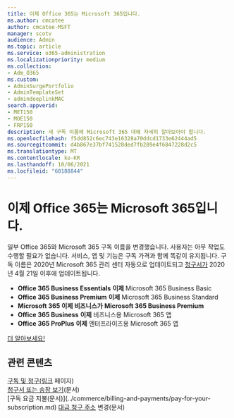 ```yaml
---
title: 이제 Office 365는 Microsoft 365입니다.
ms.author: cmcatee
author: cmcatee-MSFT
manager: scotv
audience: Admin
ms.topic: article
ms.service: o365-administration
ms.localizationpriority: medium
ms.collection:
- Adm_O365
ms.custom:
- AdminSurgePortfolio
- AdminTemplateSet
- admindeeplinkMAC
search.appverid:
- MET150
- MOE150
- FRP150
description: 새 구독 이름에 Microsoft 365 대해 자세히 알아보아야 합니다.
ms.openlocfilehash: f5dd852c6ec743e16328a70ddcd1733e62444ad5
ms.sourcegitcommit: d4b867e37bf741528ded7fb289e4f6847228d2c5
ms.translationtype: MT
ms.contentlocale: ko-KR
ms.lasthandoff: 10/06/2021
ms.locfileid: "60188844"
---
```

# <a name="office-365-is-now-microsoft-365"></a>이제 Office 365는 Microsoft 365입니다.

일부 Office 365와 Microsoft 365 구독 이름을 변경했습니다. 사용자는 아무 작업도 수행할 필요가 없습니다. 서비스, 앱 및 기능은 구독 가격과 함께 똑같이 유지됩니다. 구독 이름은 2020년 Microsoft 365 관리 센터 자동으로 업데이트되고 <a href="https://go.microsoft.com/fwlink/p/?linkid=2166757" target="_blank">청구서가</a> 2020년 4월 21일 이후에 업데이트됩니다.

- **Office 365 Business Essentials** **이제** Microsoft 365 Business Basic
- **Office 365 Business Premium** **이제** Microsoft 365 Business Standard
- **Microsoft 365 이제 비즈니스가** **Microsoft 365 Business Premium**
- **Office 365 Business** **이제** 비즈니스용 Microsoft 365 앱
- **Office 365 ProPlus** **이제** 엔터프라이즈용 Microsoft 365 앱

[더 알아보세요!](https://go.microsoft.com/fwlink/?linkid=2120533)

## <a name="related-content"></a>관련 콘텐츠

[구독 및 청구(링크](../commerce/index.yml) 페이지)\
[청구서 또는 송장 보기](../commerce/billing-and-payments/view-your-bill-or-invoice.md)(문서)\
[구독 요금 지불(문서)\](../commerce/billing-and-payments/pay-for-your-subscription.md)
[대금 청구 주소](../commerce/billing-and-payments/change-your-billing-addresses.md) 변경(문서)
